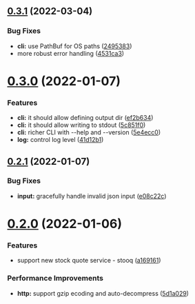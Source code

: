 ## [0.3.1](https://github.com/mrl5/rs-tickers/compare/v0.3.0...v0.3.1) (2022-03-04)


### Bug Fixes

* **cli:** use PathBuf for OS paths ([2495383](https://github.com/mrl5/rs-tickers/commit/249538315b2249541e2491c9737ff344e59555d5))
* more robust error handling ([4531ca3](https://github.com/mrl5/rs-tickers/commit/4531ca37b04c543a409557428b0a2b428d01a95b))



# [0.3.0](https://github.com/mrl5/rs-tickers/compare/v0.2.1...v0.3.0) (2022-01-07)


### Features

* **cli:** it should allow defining output dir ([ef2b634](https://github.com/mrl5/rs-tickers/commit/ef2b6341a8bcc671cbd843e21a1266019c66a320))
* **cli:** it should allow writing to stdout ([5c851f0](https://github.com/mrl5/rs-tickers/commit/5c851f0f6199dd9e85d0f120878766e5d7fbee5b))
* **cli:** richer CLI with --help and --version ([5e4ecc0](https://github.com/mrl5/rs-tickers/commit/5e4ecc096083222b83affa8058bbcb65dac35c9e))
* **log:** control log level ([41d12b1](https://github.com/mrl5/rs-tickers/commit/41d12b1765b201cdf9834f00b1b6be0a53a70cef))



## [0.2.1](https://github.com/mrl5/rs-tickers/compare/v0.2.0...v0.2.1) (2022-01-07)


### Bug Fixes

* **input:** gracefully handle invalid json input ([e08c22c](https://github.com/mrl5/rs-tickers/commit/e08c22ce319516da1b2a6d906a2e2aa4b15c30c1))



# [0.2.0](https://github.com/mrl5/rs-tickers/compare/v0.1.0...v0.2.0) (2022-01-06)


### Features

* support new stock quote service - stooq ([a169161](https://github.com/mrl5/rs-tickers/commit/a16916144156dc7ad23e67b96a4f0eb793501b50))


### Performance Improvements

* **http:** support gzip ecoding and auto-decompress ([5d1a029](https://github.com/mrl5/rs-tickers/commit/5d1a029d68e47f1f68eff064954883e684129bbf))




